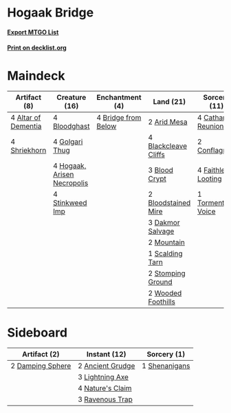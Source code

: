 # Hogaak Bridge

#### [Export MTGO List](../collection/Hogaak%20Bridge/Hogaak%20Bridge.txt)
#### [Print on decklist.org](http://decklist.org/?deckmain=4%09Altar%20of%20Dementia%0A2%09Arid%20Mesa%0A4%09Blackcleave%20Cliffs%0A3%09Blood%20Crypt%0A4%09Bloodghast%0A2%09Bloodstained%20Mire%0A4%09Bridge%20from%20Below%0A4%09Cathartic%20Reunion%0A2%09Conflagrate%0A3%09Dakmor%20Salvage%0A4%09Faithless%20Looting%0A4%09Golgari%20Thug%0A4%09Hogaak,%20Arisen%20Necropolis%0A2%09Mountain%0A1%09Scalding%20Tarn%0A4%09Shriekhorn%0A4%09Stinkweed%20Imp%0A2%09Stomping%20Ground%0A1%09Tormenting%20Voice%0A2%09Wooded%20Foothills&deckside=2%09Ancient%20Grudge%0A2%09Damping%20Sphere%0A3%09Lightning%20Axe%0A4%09Nature's%20Claim%0A3%09Ravenous%20Trap%0A1%09Shenanigans)
# Maindeck

|                                         Artifact (8)                                         |                                            Creature (16)                                             |                                       Enchantment (4)                                        |                                           Land (21)                                           |                                         Sorcery (11)                                         |
|----------------------------------------------------------------------------------------------|------------------------------------------------------------------------------------------------------|----------------------------------------------------------------------------------------------|-----------------------------------------------------------------------------------------------|----------------------------------------------------------------------------------------------|
|4 [Altar of Dementia](http://gatherer.wizards.com/Pages/Card/Details.aspx?multiverseid=382212)|4 [Bloodghast](http://gatherer.wizards.com/Pages/Card/Details.aspx?multiverseid=438648)               |4 [Bridge from Below](http://gatherer.wizards.com/Pages/Card/Details.aspx?multiverseid=136054)|2 [Arid Mesa](http://gatherer.wizards.com/Pages/Card/Details.aspx?multiverseid=405092)         |4 [Cathartic Reunion](http://gatherer.wizards.com/Pages/Card/Details.aspx?multiverseid=417682)|
|4 [Shriekhorn](http://gatherer.wizards.com/Pages/Card/Details.aspx?multiverseid=213786)       |4 [Golgari Thug](http://gatherer.wizards.com/Pages/Card/Details.aspx?multiverseid=292953)             |                                                                                              |4 [Blackcleave Cliffs](http://gatherer.wizards.com/Pages/Card/Details.aspx?multiverseid=209401)|2 [Conflagrate](http://gatherer.wizards.com/Pages/Card/Details.aspx?multiverseid=114909)      |
|                                                                                              |4 [Hogaak, Arisen Necropolis](http://gatherer.wizards.com/Pages/Card/Details.aspx?multiverseid=464151)|                                                                                              |3 [Blood Crypt](http://gatherer.wizards.com/Pages/Card/Details.aspx?multiverseid=97102)        |4 [Faithless Looting](http://gatherer.wizards.com/Pages/Card/Details.aspx?multiverseid=389512)|
|                                                                                              |4 [Stinkweed Imp](http://gatherer.wizards.com/Pages/Card/Details.aspx?multiverseid=193870)            |                                                                                              |2 [Bloodstained Mire](http://gatherer.wizards.com/Pages/Card/Details.aspx?multiverseid=405094) |1 [Tormenting Voice](http://gatherer.wizards.com/Pages/Card/Details.aspx?multiverseid=426853) |
|                                                                                              |                                                                                                      |                                                                                              |3 [Dakmor Salvage](http://gatherer.wizards.com/Pages/Card/Details.aspx?multiverseid=292984)    |                                                                                              |
|                                                                                              |                                                                                                      |                                                                                              |2 [Mountain](http://gatherer.wizards.com/Pages/Card/Details.aspx?multiverseid=439859)          |                                                                                              |
|                                                                                              |                                                                                                      |                                                                                              |1 [Scalding Tarn](http://gatherer.wizards.com/Pages/Card/Details.aspx?multiverseid=405107)     |                                                                                              |
|                                                                                              |                                                                                                      |                                                                                              |2 [Stomping Ground](http://gatherer.wizards.com/Pages/Card/Details.aspx?multiverseid=405110)   |                                                                                              |
|                                                                                              |                                                                                                      |                                                                                              |2 [Wooded Foothills](http://gatherer.wizards.com/Pages/Card/Details.aspx?multiverseid=405116)  |                                                                                              |


# Sideboard

|                                       Artifact (2)                                        |                                       Instant (12)                                        |                                      Sorcery (1)                                       |
|-------------------------------------------------------------------------------------------|-------------------------------------------------------------------------------------------|----------------------------------------------------------------------------------------|
|2 [Damping Sphere](http://gatherer.wizards.com/Pages/Card/Details.aspx?multiverseid=443101)|2 [Ancient Grudge](http://gatherer.wizards.com/Pages/Card/Details.aspx?multiverseid=235600)|1 [Shenanigans](http://gatherer.wizards.com/Pages/Card/Details.aspx?multiverseid=464095)|
|                                                                                           |3 [Lightning Axe](http://gatherer.wizards.com/Pages/Card/Details.aspx?multiverseid=409925) |                                                                                        |
|                                                                                           |4 [Nature's Claim](http://gatherer.wizards.com/Pages/Card/Details.aspx?multiverseid=382316)|                                                                                        |
|                                                                                           |3 [Ravenous Trap](http://gatherer.wizards.com/Pages/Card/Details.aspx?multiverseid=197537) |                                                                                        |

